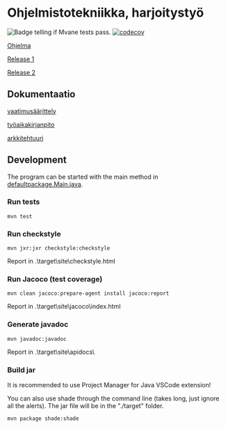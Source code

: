 # Ohjelmistotekniikka, harjoitystyö
![Badge telling if Mvane tests pass.](https://github.com/Le0nerdo/Network-Clipboard/workflows/Java%20CI%20with%20Maven/badge.svg)
[![codecov](https://codecov.io/gh/Le0nerdo/Network-Clipboard/branch/main/graph/badge.svg?token=H0Z401L8CI)](https://codecov.io/gh/Le0nerdo/Network-Clipboard)

[Ohjelma](https://github.com/Le0nerdo/Network-Clipboard)

[Release 1](https://github.com/Le0nerdo/Network-Clipboard/releases/tag/v0.1.0)

[Release 2](https://github.com/Le0nerdo/Network-Clipboard/releases/tag/v0.1.1)

## Dokumentaatio
[vaatimusäärittely](/dokumentaatio/vaatimusmaarittely.md)

[työaikakirjanpito](/dokumentaatio/tyoaikakirjanpito.md)

[arkkitehtuuri](/dokumentaatio/arkkitehtuuri.md)

## Development
The program can be started with the main method in [defaultpackage.Main.java](https://github.com/Le0nerdo/Network-Clipboard/blob/main/src/main/java/defaultpackage/Main.java).

### Run tests
```shell
mvn test
```

### Run checkstyle
```shell
mvn jxr:jxr checkstyle:checkstyle
```
Report in .\target\site\checkstyle.html

### Run Jacoco (test coverage)
```shell
mvn clean jacoco:prepare-agent install jacoco:report
```
Report in .\target\site\jacoco\index.html

### Generate javadoc
```shell
mvn javadoc:javadoc
```
Report in .\target\site\apidocs\

### Build jar
It is recommended to use Project Manager for Java VSCode extension!

You can also use shade through the command line (takes long, just ignore all the alerts). The jar file will be in the "./target" folder.
```shell
mvn package shade:shade
```
